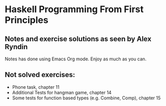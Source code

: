 # Haskell Programming From First Principles
## Notes and exercise solutions as seen by Alex Ryndin
Notes has done using Emacs Org mode.
Enjoy as much as you can.
## Not solved exercises:
* Phone task, chapter 11
* Additional Tests for hangman game, chapter 14
* Some tests for function based types (e.g. Combine, Comp), chapter 15
